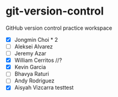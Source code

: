 # git-version-control

GitHub version control practice workspace

- [x] Jongmin Choi \* 2
- [ ] Aleksei Alvarez
- [ ] Jeremy Azar
- [X] William Cerritos //?
- [x] Kevin Garcia
- [ ] Bhavya Raturi
- [ ] Andy Rodriguez
- [x] Aisyah Vizcarra testtest
